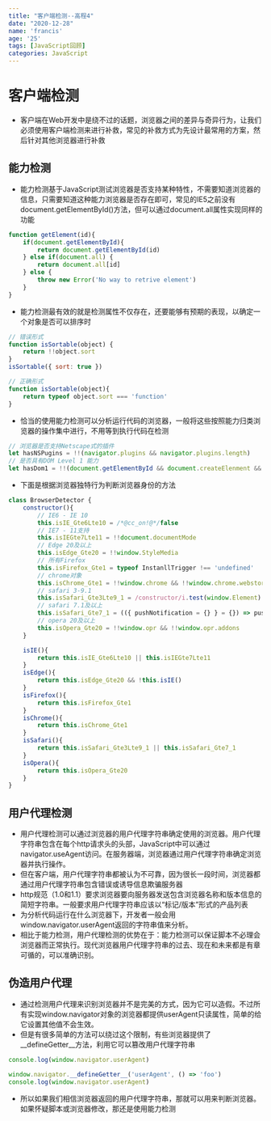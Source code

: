 ```yaml
---
title: "客户端检测--高程4"
date: "2020-12-28"
name: 'francis'
age: '25'
tags: [JavaScript回顾]
categories: JavaScript
---
```


# 客户端检测

- 客户端在Web开发中是绕不过的话题，浏览器之间的差异与奇异行为，让我们必须使用客户端检测来进行补救，常见的补救方式为先设计最常用的方案，然后针对其他浏览器进行补救

## 能力检测

- 能力检测基于JavaScript测试浏览器是否支持某种特性，不需要知道浏览器的信息，只需要知道这种能力浏览器是否存在即可，常见的IE5之前没有document.getElementById()方法，但可以通过document.all属性实现同样的功能

```js
function getElement(id){
    if(document.getElementById){
        return document.getElementById(id)
    } else if(document.all) {
        return document.all[id]
    } else {
        throw new Error('No way to retrive element')
    }
}
```

- 能力检测最有效的就是检测属性不仅存在，还要能够有预期的表现，以确定一个对象是否可以排序时

```js
// 错误形式
function isSortable(object) {
    return !!object.sort
}
isSortable({ sort: true })

// 正确形式
function isSortable(object){
    return typeof object.sort === 'function'
}

```
<!--more-->
- 恰当的使用能力检测可以分析运行代码的浏览器，一般将这些按照能力归类浏览器的操作集中进行，不用等到执行代码在检测

```js
// 浏览器是否支持Netscape式的插件
let hasNSPugins = !!(navigator.plugins && navigator.plugins.length)
// 是否具有DOM Level 1 能力
let hasDom1 = !!(document.getElementById && document.createElenment && document.getElementByTagName)
```

- 下面是根据浏览器独特行为判断浏览器身份的方法

```js
class BrowserDetector {
    constructor(){
        // IE6 - IE 10
        this.isIE_Gte6Lte10 = /*@cc_on!@*/false
        // IE7 - 11支持
        this.isIEGte7Lte11 = !!document.documentMode
        // Edge 20及以上
        this.isEdge_Gte20 = !!window.StyleMedia
        // 所有Firefox
        this.isFirefox_Gte1 = typeof InstanllTrigger !== 'undefined'
        // chrome对象
        this.isChrome_Gte1 = !!window.chrome && !!window.chrome.webstore
        // safari 3-9.1
        this.isSafari_Gte3Lte9_1 = /constructor/i.test(window.Element)
        // safari 7.1及以上
        this.isSafari_Gte7_1 = (({ pushNotification = {} } = {}) => pushNotification.toString() == '[object SafariRemoteNotification]')(window.safari)
        // opera 20及以上
        this.isOpera_Gte20 = !!window.opr && !!window.opr.addons
    }

    isIE(){
        return this.isIE_Gte6Lte10 || this.isIEGte7Lte11
    }
    isEdge(){
        return this.isEdge_Gte20 && !this.isIE()
    }
    isFirefox(){
        return this.isFirefox_Gte1
    }
    isChrome(){
        return this.isChrome_Gte1
    }
    isSafari(){
        return this.isSafari_Gte3Lte9_1 || this.isSafari_Gte7_1
    }
    isOpera(){
        return this.isOpera_Gte20
    }
}
```

## 用户代理检测

- 用户代理检测可以通过浏览器的用户代理字符串确定使用的浏览器。用户代理字符串包含在每个http请求头的头部，JavaScript中可以通过navigator.useAgent访问。在服务器端，浏览器通过用户代理字符串确定浏览器并执行操作。
- 但在客户端，用户代理字符串都被认为不可靠，因为很长一段时间，浏览器都通过用户代理字符串包含错误或诱导信息欺骗服务器
- http规范（1.0和1.1）要求浏览器要向服务器发送包含浏览器名称和版本信息的简短字符串。一般要求用户代理字符串应该以“标记/版本”形式的产品列表
- 为分析代码运行在什么浏览器下，开发者一般会用window.navigator.userAgent返回的字符串值来分析。
- 相比于能力检测，用户代理检测的优势在于：能力检测可以保证脚本不必理会浏览器而正常执行。现代浏览器用户代理字符串的过去、现在和未来都是有章可循的，可以准确识别。

## 伪造用户代理

- 通过检测用户代理来识别浏览器并不是完美的方式，因为它可以造假。不过所有实现window.navigator对象的浏览器都提供userAgent只读属性，简单的给它设置其他值不会生效。
- 但是有很多简单的方法可以绕过这个限制，有些浏览器提供了__defineGetter__方法，利用它可以篡改用户代理字符串

```js
console.log(window.navigator.userAgent)

window.navigator.__defineGetter__('userAgent', () => 'foo')
console.log(window.navigator.userAgent)
```

- 所以如果我们相信浏览器返回的用户代理字符串，那就可以用来判断浏览器。如果怀疑脚本或浏览器修改，那还是使用能力检测
